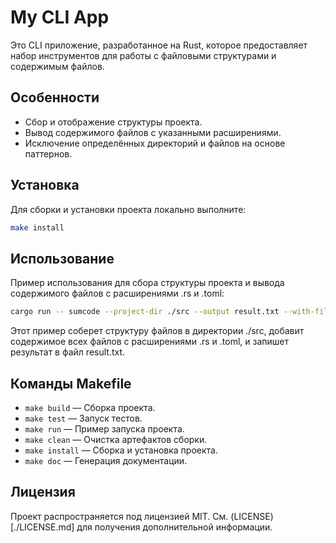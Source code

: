 # My CLI App

Это CLI приложение, разработанное на Rust, которое предоставляет набор инструментов для работы с файловыми структурами и содержимым файлов.

## Особенности

- Сбор и отображение структуры проекта.
- Вывод содержимого файлов с указанными расширениями.
- Исключение определённых директорий и файлов на основе паттернов.

## Установка

Для сборки и установки проекта локально выполните:

```bash
make install
```

## Использование

Пример использования для сбора структуры проекта и вывода содержимого файлов с расширениями .rs и .toml:

```bash
cargo run -- sumcode --project-dir ./src --output result.txt --with-file-content rs,toml
```

Этот пример соберет структуру файлов в директории ./src, добавит содержимое всех файлов с расширениями .rs и .toml, и запишет результат в файл result.txt.

## Команды Makefile

- `make build` — Сборка проекта.
- `make test` — Запуск тестов.
- `make run` — Пример запуска проекта.
- `make clean` — Очистка артефактов сборки.
- `make install` — Сборка и установка проекта.
- `make doc` — Генерация документации.

## Лицензия

Проект распространяется под лицензией MIT. См. (LICENSE)[./LICENSE.md] для получения дополнительной информации.